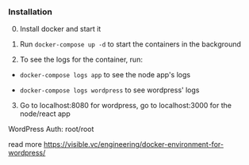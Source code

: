 ### Installation

0. Install docker and start it

1. Run `docker-compose up -d` to start the containers in the background

2. To see the logs for the container, run:

  - `docker-compose logs app` to see the node app's logs

  - `docker-compose logs wordpress` to see wordpress' logs

3. Go to localhost:8080 for wordpress, go to localhost:3000 for the node/react app

WordPress Auth: root/root

read more https://visible.vc/engineering/docker-environment-for-wordpress/
